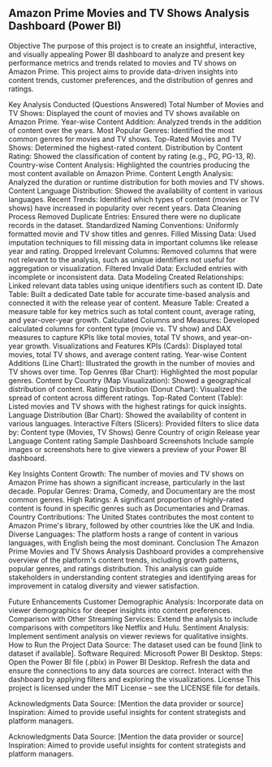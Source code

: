 ## Amazon Prime Movies and TV Shows Analysis Dashboard (Power BI)
Objective
The purpose of this project is to create an insightful, interactive, and visually appealing Power BI dashboard to analyze and present key performance metrics and trends related to movies and TV shows on Amazon Prime. This project aims to provide data-driven insights into content trends, customer preferences, and the distribution of genres and ratings.

Key Analysis Conducted (Questions Answered)
Total Number of Movies and TV Shows: Displayed the count of movies and TV shows available on Amazon Prime.
Year-wise Content Addition: Analyzed trends in the addition of content over the years.
Most Popular Genres: Identified the most common genres for movies and TV shows.
Top-Rated Movies and TV Shows: Determined the highest-rated content.
Distribution by Content Rating: Showed the classification of content by rating (e.g., PG, PG-13, R).
Country-wise Content Analysis: Highlighted the countries producing the most content available on Amazon Prime.
Content Length Analysis: Analyzed the duration or runtime distribution for both movies and TV shows.
Content Language Distribution: Showed the availability of content in various languages.
Recent Trends: Identified which types of content (movies or TV shows) have increased in popularity over recent years.
Data Cleaning Process
Removed Duplicate Entries: Ensured there were no duplicate records in the dataset.
Standardized Naming Conventions: Uniformly formatted movie and TV show titles and genres.
Filled Missing Data: Used imputation techniques to fill missing data in important columns like release year and rating.
Dropped Irrelevant Columns: Removed columns that were not relevant to the analysis, such as unique identifiers not useful for aggregation or visualization.
Filtered Invalid Data: Excluded entries with incomplete or inconsistent data.
Data Modeling
Created Relationships: Linked relevant data tables using unique identifiers such as content ID.
Date Table: Built a dedicated Date table for accurate time-based analysis and connected it with the release year of content.
Measure Table: Created a measure table for key metrics such as total content count, average rating, and year-over-year growth.
Calculated Columns and Measures: Developed calculated columns for content type (movie vs. TV show) and DAX measures to capture KPIs like total movies, total TV shows, and year-on-year growth.
Visualizations and Features
KPIs (Cards): Displayed total movies, total TV shows, and average content rating.
Year-wise Content Additions (Line Chart): Illustrated the growth in the number of movies and TV shows over time.
Top Genres (Bar Chart): Highlighted the most popular genres.
Content by Country (Map Visualization): Showed a geographical distribution of content.
Rating Distribution (Donut Chart): Visualized the spread of content across different ratings.
Top-Rated Content (Table): Listed movies and TV shows with the highest ratings for quick insights.
Language Distribution (Bar Chart): Showed the availability of content in various languages.
Interactive Filters (Slicers): Provided filters to slice data by:
Content type (Movies, TV Shows)
Genre
Country of origin
Release year
Language
Content rating
Sample Dashboard Screenshots
Include sample images or screenshots here to give viewers a preview of your Power BI dashboard.

Key Insights
Content Growth: The number of movies and TV shows on Amazon Prime has shown a significant increase, particularly in the last decade.
Popular Genres: Drama, Comedy, and Documentary are the most common genres.
High Ratings: A significant proportion of highly-rated content is found in specific genres such as Documentaries and Dramas.
Country Contributions: The United States contributes the most content to Amazon Prime's library, followed by other countries like the UK and India.
Diverse Languages: The platform hosts a range of content in various languages, with English being the most dominant.
Conclusion
The Amazon Prime Movies and TV Shows Analysis Dashboard provides a comprehensive overview of the platform's content trends, including growth patterns, popular genres, and ratings distribution. This analysis can guide stakeholders in understanding content strategies and identifying areas for improvement in catalog diversity and viewer satisfaction.

Future Enhancements
Customer Demographic Analysis: Incorporate data on viewer demographics for deeper insights into content preferences.
Comparison with Other Streaming Services: Extend the analysis to include comparisons with competitors like Netflix and Hulu.
Sentiment Analysis: Implement sentiment analysis on viewer reviews for qualitative insights.
How to Run the Project
Data Source: The dataset used can be found [link to dataset if available].
Software Required: Microsoft Power BI Desktop.
Steps:
Open the Power BI file (.pbix) in Power BI Desktop.
Refresh the data and ensure the connections to any data sources are correct.
Interact with the dashboard by applying filters and exploring the visualizations.
License
This project is licensed under the MIT License – see the LICENSE file for details.

Acknowledgments
Data Source: [Mention the data provider or source]
Inspiration: Aimed to provide useful insights for content strategists and platform managers.

Acknowledgments
Data Source: [Mention the data provider or source]
Inspiration: Aimed to provide useful insights for content strategists and platform managers.
